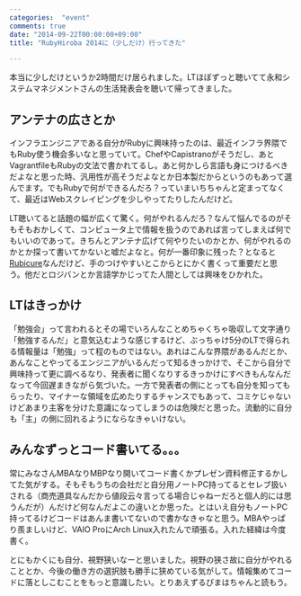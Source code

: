 ```yaml
---
categories:  "event"
comments: true
date: "2014-09-22T00:00:00+09:00"
title: "RubyHiroba 2014に（少しだけ）行ってきた"

---
```


本当に少しだけというか2時間だけ居られました。LTほぼずっと聴いてて永和システムマネジメントさんの生活発表会を聴いて帰ってきました。

## アンテナの広さとか

インフラエンジニアである自分がRubyに興味持ったのは、最近インフラ界隈でもRuby使う機会多いなと思っていて。ChefやCapistranoがそうだし、あとVagrantfileもRubyの文法で書かれてるし。あと何かしら言語も身につけるべきだよなと思った時、汎用性が高そうだよなとか日本製だからというのもあって選んでます。でもRubyで何ができるんだろ？っていまいちちゃんと定まってなくて、最近はWebスクレイピングを少しやってたりしたんだけど。

LT聴いてると話題の幅が広くて驚く。何がやれるんだろ？なんて悩んでるのがそもそもおかしくて、コンピュータ上で情報を扱うのであれば言ってしまえば何でもいいのであって。きちんとアンテナ広げて何やりたいのかとか、何がやれるのかとか探って書いてかないと嘘だよなと。何が一番印象に残った？となると[Rubicure](http://sue445.hatenablog.com/entry/2013/12/16/000011)なんだけど、手のつけやすいとこからとにかく書くって重要だと思う。他だとロジバンとか言語学かじってた人間としては興味をひかれた。

## LTはきっかけ

「勉強会」って言われるとその場でいろんなことめちゃくちゃ吸収して文字通り「勉強するんだ」と意気込むような感じするけど、ぶっちゃけ5分のLTで得られる情報量は「勉強」って程のものではない。あれはこんな界隈があるんだとか、あんなことやってるエンジニアがいるんだって知るきっかけで、そこから自分で興味持って更に調べるなり、発表者に聞くなりするきっかけにすべきもんなんだなって今回遅まきながら気づいた。一方で発表者の側にとっても自分を知ってもらったり、マイナーな領域を広めたりするチャンスでもあって、コミケじゃないけどあまり主客を分けた意識になってしまうのは危険だと思った。流動的に自分も「主」の側に回れるようにならなきゃいけない。

## みんなずっとコード書いてる。。。

常にみなさんMBAなりMBPなり開いてコード書くかプレゼン資料修正するかしてた気がする。そもそもうちの会社だと自分用ノートPC持ってるとセレブ扱いされる（商売道具なんだから値段云々言ってる場合じゃねーだろと個人的には思うんだが）んだけど何なんだよこの違いとか思った。とはいえ自分もノートPC持ってるけどコードはあんま書いてないので書かなきゃなと思う。MBAやっぱり羨ましいけど、VAIO ProにArch Linux入れたんで頑張る。入れた経緯は今度書く。

とにもかくにも自分、視野狭いなーと思いました。視野の狭さ故に自分がやれることとか、今後の働き方の選択肢も勝手に狭めている気がして。情報集めてコードに落としこむことをもっと意識したい。とりあえずるびまはちゃんと読もう。


